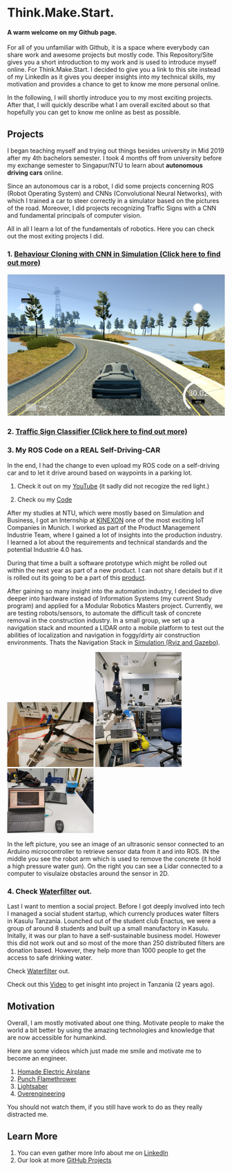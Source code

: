 # Think.Make.Start.

[//]: # (Image References)
[image1]: ./examples/simulator.png "Recovery Image"
[image2]: ./examples/ultrasonic.jpeg "Ultrasonic"
[image3]: ./examples/robotArm.jpeg "Robot Arm"
[image4]: ./examples/LIDAR.jpeg "LIDAR"

#### A **warm welcome** on my Github page. 


For all of you unfamiliar with Github, it is a space where everybody can share work and awesome projects but mostly code. This Repository/Site gives you a short introduction to my work and is used to introduce myself online. For Think.Make.Start. I decided to give you a link to this site instead of my LinkedIn as it gives you deeper insights into my technical skills, my motivation and provides a chance to get to know me more personal online. 

In the following, I will shortly introduce you to my most exciting projects. After that, I will quickly describe what I am overall excited about so that hopefully you can get to know me online as best as possible. 

## Projects

I began teaching myself and trying out things besides university in Mid 2019 after my 4th bachelors semester. I took 4 months off from university before my exchange semester to Singapur/NTU to learn about **autonomous driving cars** online. 

Since an autonomous car is a robot, I did some projects concerning ROS (Robot Operating System) and CNNs (Convolutional Neural Networks), with which I trained a car to steer correctly in a simulator based on the pictures of the road. Moreover, I did projects recognizing Traffic Signs with a CNN and fundamental principals of computer vision.

All in all I learn a lot of the fundamentals of robotics. Here you can check out the most exiting projects I did.


### 1. [Behaviour Cloning with CNN in Simulation (Click here to find out more)](https://github.com/VinzenzTrimborn/Behavioral-Cloning)

![alt text][image1]

### 2. [Traffic Sign Classifier (Click here to find out more)](https://github.com/VinzenzTrimborn/TrafficSignClassifier)

### 3. My ROS Code on a REAL Self-Driving-CAR
In the end, I had the change to even upload my ROS code on a self-driving car and to let it drive around based on waypoints in a parking lot.

1. Check it out on my [YouTube](https://youtu.be/89S7Zg-x7hw) (it sadly did not recogize the red light.)

2. Check ou my [Code](https://github.com/VinzenzTrimborn/CarND-Capstone)

After my studies at NTU, which were mostly based on Simulation and Business, I got an Internship at [KINEXON](https://kinexon.com) one of the most exciting IoT Companies in Munich. I worked as part of the Product Management Industrie Team, where I gained a lot of insights into the production industry. I learned a lot about the requirements and technical standards and the potential Industrie 4.0 has.

During that time a built a software prototype which might be rolled out within the next year as part of a new product. I can not share details but if it is rolled out its going to be a part of this [product](https://kinexon.com/de/robotik). 

After gaining so many insight into the automation industry, I decided to dive deeper into hardware instead of Information Systems (my current Study program) and applied for a Modular Robotics Masters project. Currently, we are testing robots/sensors, to automate the difficult task of concrete removal in the construction industry. In a small group, we set up a navigation stack and mounted a LIDAR onto a mobile platform to test out the abilities of localization and navigation in foggy/dirty air construction environments. Thats the Navigation Stack in [Simulation (Rviz and Gazebo)](https://youtu.be/7Jnp075ZveI). 

<img src="./examples/ultrasonic.jpeg" alt="drawing" width="200"/> <img src="./examples/robotArm.jpeg" alt="drawing" width="200"/> <img src="./examples/LIDAR.jpeg" alt="drawing" width="200"/>

In the left picture, you see an image of an ultrasonic sensor connected to an Arduino microcontroller to retrieve sensor data from it and into ROS. IN the middle you see the robot arm which is used to remove the concrete (it hold a high pressure water gun). On the right you can see a Lidar connected to a computer to visulaize obstacles around the sensor in 2D.

### 4. Check [Waterfilter](https://waterfilter.care) out.
Last I want to mention a social project. Before I got deeply involved into tech I managed a social student startup, which currencly produces water filters in Kasulu Tanzania. Lounched out of the student club Enactus, we were a group of around 8 students and built up a small manufactory in Kasulu. Initally, it was our plan to have a self-sustainable business model. However this did not work out and so most of the more than 250 distributed filters are donation based. However, they help more than 1000 people to get the access to safe drinking water.

Check [Waterfilter](https://waterfilter.care) out.

Check out this [Video]() to get inisght into project in Tanzania (2 years ago).

## Motivation
Overall, I am mostly motivated about one thing. Motivate people to make the world a bit better by using the amazing technologies and knowledge that are now accessible for humankind. 

Here are some videos which just made me smile and motivate me to become an engineer. 

1. [Homade Electric Airplane](https://www.youtube.com/watch?v=hp7JcmwKQcU&t=743s)
2. [Punch Flamethrower](https://www.youtube.com/watch?v=GS9A1JuOKE8)
3. [Lightsaber](https://www.youtube.com/watch?v=xC6J4T_hUKg)
4. [Overengineering](https://www.youtube.com/watch?v=h4T_LlK1VE4)

You should not watch them, if you still have work to do as they really distracted me.

## Learn More
1. You can even gather more Info about me on [LinkedIn](https://www.linkedin.com/in/vinzenz-trimborn)
2. Our look at more [GitHub Projects](https://github.com/VinzenzTrimborn)
